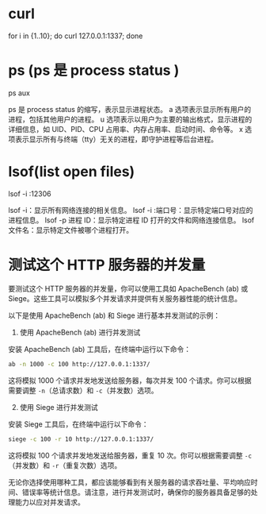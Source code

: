# curl

for i in {1..10}; do curl 127.0.0.1:1337; done

# ps (ps 是 process status )

ps aux

ps 是 process status 的缩写，表示显示进程状态。
a 选项表示显示所有用户的进程，包括其他用户的进程。
u 选项表示以用户为主要的输出格式，显示进程的详细信息，如 UID、PID、CPU 占用率、内存占用率、启动时间、命令等。
x 选项表示显示所有与终端（tty）无关的进程，即守护进程等后台进程。

# lsof(list open files)

lsof -i :12306

lsof -i：显示所有网络连接的相关信息。
lsof -i :端口号：显示特定端口号对应的进程信息。
lsof -p 进程 ID：显示特定进程 ID 打开的文件和网络连接信息。
lsof 文件名：显示特定文件被哪个进程打开。

# 测试这个 HTTP 服务器的并发量

要测试这个 HTTP 服务器的并发量，你可以使用工具如 ApacheBench (ab) 或 Siege。这些工具可以模拟多个并发请求并提供有关服务器性能的统计信息。

以下是使用 ApacheBench (ab) 和 Siege 进行基本并发测试的示例：

1. 使用 ApacheBench (ab) 进行并发测试

安装 ApacheBench (ab) 工具后，在终端中运行以下命令：

```bash
ab -n 1000 -c 100 http://127.0.0.1:1337/
```

这将模拟 1000 个请求并发地发送给服务器，每次并发 100 个请求。你可以根据需要调整 `-n`（总请求数）和 `-c`（并发数）选项。

2. 使用 Siege 进行并发测试

安装 Siege 工具后，在终端中运行以下命令：

```bash
siege -c 100 -r 10 http://127.0.0.1:1337/
```

这将模拟 100 个请求并发地发送给服务器，重复 10 次。你可以根据需要调整 `-c`（并发数）和 `-r`（重复次数）选项。

无论你选择使用哪种工具，都应该能够看到有关服务器的请求吞吐量、平均响应时间、错误率等统计信息。请注意，进行并发测试时，确保你的服务器具备足够的处理能力以应对并发请求。
